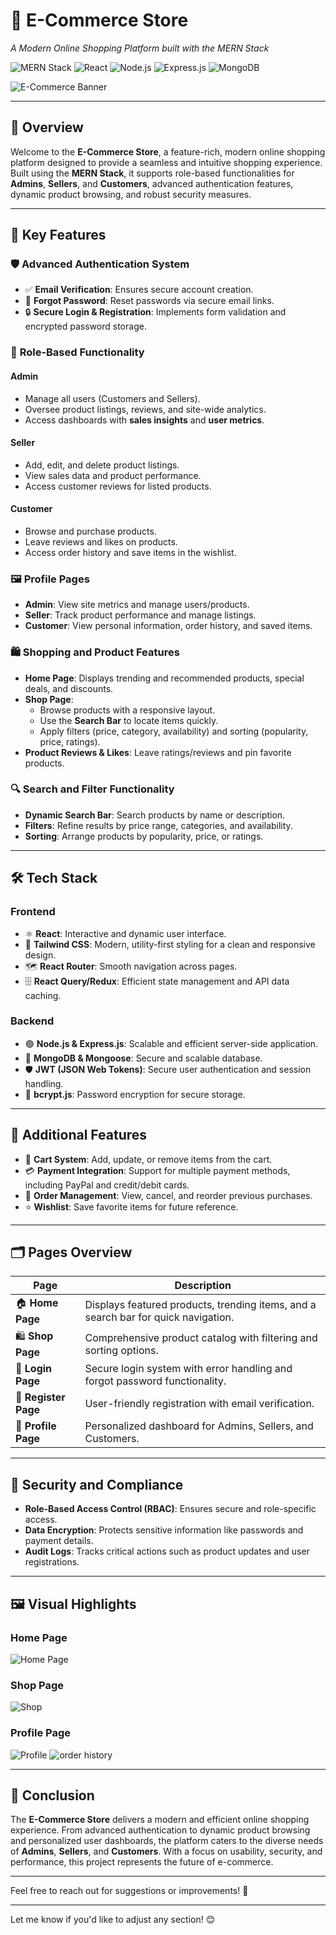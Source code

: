 # 🛒 **E-Commerce Store**  
_A Modern Online Shopping Platform built with the MERN Stack_  

![MERN Stack](https://img.shields.io/badge/MERN-Stack-blue?style=for-the-badge&logo=mongodb&logoColor=green&logoWidth=20)
![React](https://img.shields.io/badge/React-JS-blue?style=for-the-badge&logo=react&logoColor=61DAFB)
![Node.js](https://img.shields.io/badge/Node.js-JS-green?style=for-the-badge&logo=node.js&logoColor=white)
![Express.js](https://img.shields.io/badge/Express-JS-black?style=for-the-badge&logo=express&logoColor=white)
![MongoDB](https://img.shields.io/badge/MongoDB-Database-green?style=for-the-badge&logo=mongodb&logoColor=white)


![E-Commerce Banner](https://github.com/user-attachments/assets/e7d61f2d-1ffe-4756-b78d-701e55d822e0)
 

---

## 🌟 **Overview**  
Welcome to the **E-Commerce Store**, a feature-rich, modern online shopping platform designed to provide a seamless and intuitive shopping experience. Built using the **MERN Stack**, it supports role-based functionalities for **Admins**, **Sellers**, and **Customers**, advanced authentication features, dynamic product browsing, and robust security measures.

---

## 🧩 **Key Features**  

### 🛡️ **Advanced Authentication System**  
- ✅ **Email Verification**: Ensures secure account creation.  
- 🔑 **Forgot Password**: Reset passwords via secure email links.  
- 🔒 **Secure Login & Registration**: Implements form validation and encrypted password storage.  

### 👥 **Role-Based Functionality**  
#### **Admin**  
- Manage all users (Customers and Sellers).  
- Oversee product listings, reviews, and site-wide analytics.  
- Access dashboards with **sales insights** and **user metrics**.  

#### **Seller**  
- Add, edit, and delete product listings.  
- View sales data and product performance.  
- Access customer reviews for listed products.  

#### **Customer**  
- Browse and purchase products.  
- Leave reviews and likes on products.  
- Access order history and save items in the wishlist.  

### 🖼️ **Profile Pages**  
- **Admin**: View site metrics and manage users/products.  
- **Seller**: Track product performance and manage listings.  
- **Customer**: View personal information, order history, and saved items.  

### 🛍️ **Shopping and Product Features**  
- **Home Page**: Displays trending and recommended products, special deals, and discounts.  
- **Shop Page**:  
  - Browse products with a responsive layout.  
  - Use the **Search Bar** to locate items quickly.  
  - Apply filters (price, category, availability) and sorting (popularity, price, ratings).  
- **Product Reviews & Likes**: Leave ratings/reviews and pin favorite products.  

### 🔍 **Search and Filter Functionality**  
- **Dynamic Search Bar**: Search products by name or description.  
- **Filters**: Refine results by price range, categories, and availability.  
- **Sorting**: Arrange products by popularity, price, or ratings.  

---

## 🛠️ **Tech Stack**  

### **Frontend**  
- ⚛️ **React**: Interactive and dynamic user interface.  
- 🎨 **Tailwind CSS**: Modern, utility-first styling for a clean and responsive design.  
- 🗺️ **React Router**: Smooth navigation across pages.  
- 🗄️ **React Query/Redux**: Efficient state management and API data caching.  

### **Backend**  
- 🟢 **Node.js & Express.js**: Scalable and efficient server-side application.  
- 🍃 **MongoDB & Mongoose**: Secure and scalable database.  
- 🛡️ **JWT (JSON Web Tokens)**: Secure user authentication and session handling.  
- 🔑 **bcrypt.js**: Password encryption for secure storage.  

---

## 🎁 **Additional Features**  
- 🛒 **Cart System**: Add, update, or remove items from the cart.  
- 💳 **Payment Integration**: Support for multiple payment methods, including PayPal and credit/debit cards.  
- 📂 **Order Management**: View, cancel, and reorder previous purchases.  
- ⭐ **Wishlist**: Save favorite items for future reference.  

---

## 🗂️ **Pages Overview**  

| **Page**      | **Description**                                                                 |  
|---------------|---------------------------------------------------------------------------------|  
| 🏠 **Home Page**  | Displays featured products, trending items, and a search bar for quick navigation. |  
| 🛍️ **Shop Page**  | Comprehensive product catalog with filtering and sorting options.           |  
| 🔑 **Login Page** | Secure login system with error handling and forgot password functionality.   |  
| 📝 **Register Page** | User-friendly registration with email verification.                        |  
| 👤 **Profile Page** | Personalized dashboard for Admins, Sellers, and Customers.                 |  

---

## 🔐 **Security and Compliance**  
- **Role-Based Access Control (RBAC)**: Ensures secure and role-specific access.  
- **Data Encryption**: Protects sensitive information like passwords and payment details.  
- **Audit Logs**: Tracks critical actions such as product updates and user registrations.  

---

## 🖼️ **Visual Highlights**  
### **Home Page**  
![Home Page](https://github.com/user-attachments/assets/6d671351-f742-4e88-a73b-c26a0f0feecc)
  

### **Shop Page**  
![Shop](https://github.com/user-attachments/assets/43705f5c-acc4-4e52-bd9d-bf10bc5bb5a2)
 

### **Profile Page**  
 ![Profile](https://github.com/user-attachments/assets/586d14d6-90b9-4eb2-9b59-388e26eca75d)
 ![order history](https://github.com/user-attachments/assets/dbb55396-09ec-4bc1-a022-cdca73f372f2)



---

## 🌟 **Conclusion**  
The **E-Commerce Store** delivers a modern and efficient online shopping experience. From advanced authentication to dynamic product browsing and personalized user dashboards, the platform caters to the diverse needs of **Admins**, **Sellers**, and **Customers**. With a focus on usability, security, and performance, this project represents the future of e-commerce.  

---

Feel free to reach out for suggestions or improvements! 🚀  

--- 

Let me know if you'd like to adjust any section! 😊
